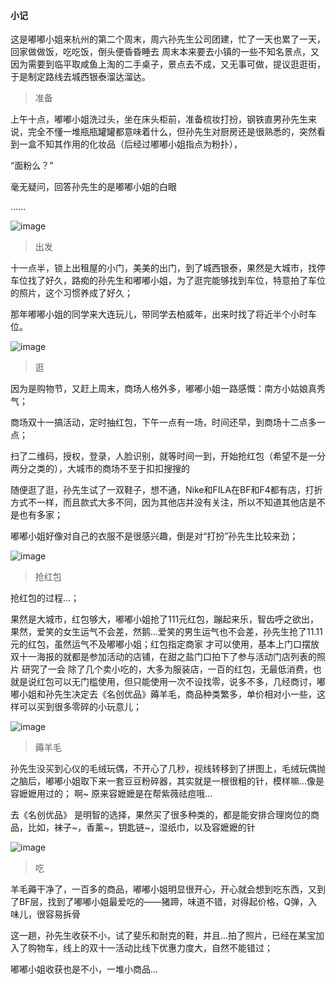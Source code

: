 <html>
    <p class="name" style="display:none;">记 · 双十一，城西银泰薅羊毛</p>
</html>
<html>
    <p class="tag" style="display:none;">小记</p>
</html>
<html>
    <p class="coverPic" style="display:none;">https://s2.ax1x.com/2019/11/12/M10Rr8.jpg</p>
</html>
<html>
   <p class="reprint" style="display:none;"></p>
</html>
<html>
   <p class="case" style="display:none;"></p>
</html>
<html>
    <p class="author" style="display:none;">孙华鹏</p>
</html>
<html>
    <p class="date" style="display:none;">1573536813000</p>
</html>
<html>
    <p style="display:none">获取时间戳Date.parse(new Date());</p>
</html>
<html>
    <p class="id" style="display:none;">1573536813000</p>
</html>
<html>
    <p class="brief" style="display:none;">这是嘟嘟小姐来杭州的第二个周末，周六公司团建，忙了一天也累了一天，回家做做饭，吃吃饭，倒头便昏昏睡去
周末本来要去小镇的一些不知名景点，又因为需要到临平取咸鱼上淘的二手桌子，景点去不成，又无事可做，提议逛逛街，于是制定路线去城西银泰溜达溜达。
</p>
</html>

#### 小记
这是嘟嘟小姐来杭州的第二个周末，周六孙先生公司团建，忙了一天也累了一天，回家做做饭，吃吃饭，倒头便昏昏睡去
周末本来要去小镇的一些不知名景点，又因为需要到临平取咸鱼上淘的二手桌子，景点去不成，又无事可做，提议逛逛街，于是制定路线去城西银泰溜达溜达。

> 准备

上午十点，嘟嘟小姐洗过头，坐在床头柜前，准备梳妆打扮，钢铁直男孙先生来说，完全不懂一堆瓶瓶罐罐都意味着什么，但孙先生对厨房还是很熟悉的，突然看到一盒不知其作用的化妆品（后经过嘟嘟小姐指点为粉扑），

“面粉么？”

毫无疑问，回答孙先生的是嘟嘟小姐的白眼

......

![image](https://s2.ax1x.com/2019/11/13/MGl3r9.png)

> 出发

十一点半，锁上出租屋的小门，美美的出门，到了城西银泰，果然是大城市，找停车位找了好久，路痴的孙先生和嘟嘟小姐，为了逛完能够找到车位，特意拍了车位的照片，这个习惯养成了好久；

那年嘟嘟小姐的同学来大连玩儿，带同学去柏威年，出来时找了将近半个小时车位。

![image](https://s2.ax1x.com/2019/11/13/MG5r9I.jpg)

> 逛

因为是购物节，又赶上周末，商场人格外多，嘟嘟小姐一路感慨：南方小姑娘真秀气；

商场双十一搞活动，定时抽红包，下午一点有一场，时间还早，到商场十二点多一点；

扫了二维码，授权，登录，人脸识别，就等时间一到，开始抢红包（希望不是一分两分之类的），大城市的商场不至于扣扣搜搜的

随便逛了逛，孙先生试了一双鞋子，想不通，Nike和FILA在BF和F4都有店，打折方式不一样，而且款式大多不同，因为其他店并没有关注，所以不知道其他店是不是也有多家；

嘟嘟小姐好像对自己的衣服不是很感兴趣，倒是对“打扮”孙先生比较来劲；

![image](https://s2.ax1x.com/2019/11/13/MGorOf.jpg)

> 抢红包

抢红包的过程...；

果然是大城市，红包够大，嘟嘟小姐抢了111元红包，蹦起来乐，智齿呼之欲出，果然，爱笑的女生运气不会差，然鹅...爱笑的男生运气也不会差，孙先生抢了11.11元的红包，虽然运气不及嘟嘟小姐；红包指定商家 才可以使用，基本上门口摆放双十一海报的就都是参加活动的店铺，在甜之盐门口拍下了参与活动门店列表的照片
研究了一会  除了几个卖小吃的，大多为服装店，一百的红包，无最低消费，也就是说红包可以无门槛使用，但只能使用一次不设找零，说多不多，几经商讨，嘟嘟小姐和孙先生决定去《名创优品》薅羊毛，商品种类繁多，单价相对小一些，这样可以买到很多零碎的小玩意儿；

![image](https://s2.ax1x.com/2019/11/13/MGqWQA.jpg)

> 薅羊毛

孙先生没买到心仪的毛绒玩偶，不开心了几秒，视线转移到了拼图上，毛绒玩偶抛之脑后，嘟嘟小姐取下来一套豆豆粉碎器，其实就是一根很粗的针，模样嘛...像是容嬷嬷用过的； 啊~ 原来容嬷嬷是在帮紫薇祛痘哦...

去《名创优品》 是明智的选择，果然买了很多种类的，都是能安排合理岗位的商品，比如，袜子~，香薰~，钥匙链~，湿纸巾，以及容嬷嬷的针

![image](https://s2.ax1x.com/2019/11/13/MGOUD1.jpg)

> 吃

羊毛薅干净了，一百多的商品，嘟嘟小姐明显很开心，开心就会想到吃东西，又到了BF层，找到了嘟嘟小姐最爱吃的——猪蹄，味道不错，对得起价格，Q弹，入味儿，很容易拆骨

 这一趟，孙先生收获不小，试了斐乐和耐克的鞋，并且...拍了照片，已经在某宝加入了购物车，线上的双十一活动比线下优惠力度大，自然不能错过；
 
 嘟嘟小姐收获也是不小，一堆小商品...
 
 




